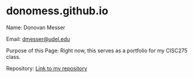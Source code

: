 # donomess.github.io
Name: Donovan Messer

Email: dmesser@udel.edu

Purpose of this Page: Right now, this serves as a portfolio for my CISC275 class.

Repository: [Link to my repository](https://github.com/donomess/donomess.github.io)

